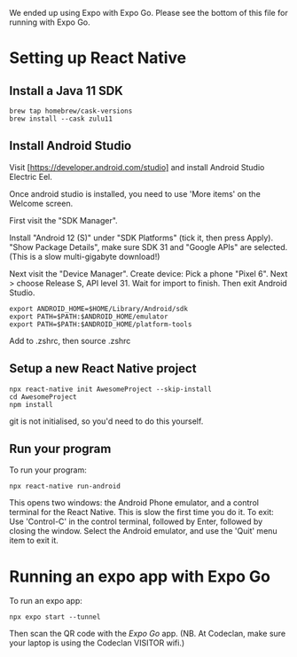 We ended up using Expo with Expo Go.  Please see the bottom of this file for running with Expo Go.

# Setting up React Native

## Install a Java 11 SDK

```
brew tap homebrew/cask-versions
brew install --cask zulu11
```

## Install Android Studio

Visit [https://developer.android.com/studio] and install Android Studio Electric Eel.

Once android studio is installed, you need to use 'More items' on the Welcome screen.

First visit the "SDK Manager".

Install "Android 12 (S)" under "SDK Platforms" (tick it, then press Apply).
	"Show Package Details", make sure SDK 31 and "Google APIs" are selected.
	(This is a slow multi-gigabyte download!)
  
Next visit the "Device Manager". Create device: Pick a phone "Pixel 6". Next > choose Release S, API level 31.
Wait for import to finish.  Then exit Android Studio.
	
```
export ANDROID_HOME=$HOME/Library/Android/sdk
export PATH=$PATH:$ANDROID_HOME/emulator
export PATH=$PATH:$ANDROID_HOME/platform-tools
```
Add to .zshrc, then source .zshrc 

## Setup a new React Native project

```
npx react-native init AwesomeProject --skip-install 
cd AwesomeProject
npm install
```

git is not initialised, so you'd need to do this yourself.

## Run your program

To run your program:

```
npx react-native run-android
```

This opens two windows: the Android Phone emulator, and a control terminal for the React Native.  This is slow the first time you do it.
To exit: Use 'Control-C' in the control terminal, followed by Enter, followed by closing the window.
Select the Android emulator, and use the 'Quit' menu item to exit it.

# Running an expo app with Expo Go

To run an expo app:

```
npx expo start --tunnel
```

Then scan the QR code with the _Expo Go_ app.  (NB. At Codeclan, make sure your laptop is using the Codeclan VISITOR wifi.)
